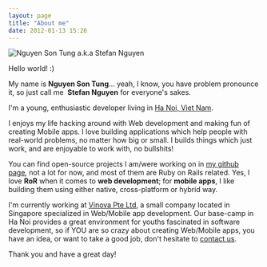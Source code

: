 ```yaml
---
layout: page
title: "About me"
date: 2012-01-13 15:26
---
```


![Nguyen Son Tung a.k.a Stefan Nguyen](images/stefan-nguyen.png)

Hello world! :)

My name is <strong>Nguyen Son Tung</strong>... yeah, I know, you have problem pronounce it, so just call me  <strong>Stefan Nguyen</strong> for everyone's sakes.

I'm a young, enthusiastic developer living in <a title="Hoan Kiem Lake, Ha Noi" href="http://g.co/maps/9n3fm" target="_blank">Ha Noi, Viet Nam</a>.

I enjoys my life hacking around with Web development and making fun of creating Mobile apps. I love building applications which help people with real-world problems, no matter how big or small. I builds things which just work, and are enjoyable to work with, no bullshits!

You can find open-source projects I am/were working on in <a title="sontung23 @ github.com" href="https://github.com/stnguyen" target="_blank">my github page</a>, not a lot for now, and most of them are Ruby on Rails related. Yes, I love <strong>RoR</strong> when it comes to <strong>web development</strong>; for <strong>mobile apps</strong>, I like building them using either native, cross-platform or hybrid way.

I'm currently working at <a title="Vinova Pte Ltd" href="http://vinova.sg" target="_blank">Vinova Pte Ltd</a>, a small company located in Singapore specialized in Web/Mobile app development. Our base-camp in Ha Noi provides a great environment for youths fascinated in software development, so if YOU are so crazy about creating Web/Mobile apps, you have an idea, or want to take a good job, don't hesitate to <a title="Contact Vinova" href="http://vinova.sg/contact" target="_blank">contact us</a>.

Thank you and have a great day!
